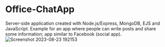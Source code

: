 # Office-ChatApp

Server-side application created with Node.js/Express, MongoDB, EJS and JavaScript. 
Example for an app where people can write posts and share some information; app similar to Facebook (social app).
![Screenshot 2023-08-23 192153](https://github.com/aang3la/Office-ChatApp/assets/128414550/59033ea1-8bbc-4602-9c0e-3b4cddfa23d5)
